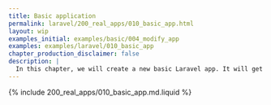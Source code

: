 ```yaml
---
title: Basic application
permalink: laravel/200_real_apps/010_basic_app.html
layout: wip
examples_initial: examples/basic/004_modify_app
examples: examples/laravel/010_basic_app
chapter_production_disclaimer: false
description: |
  In this chapter, we will create a new basic Laravel app. It will get some new functionality with each new chapter, eventually resembling the real-life app that incorporates the best practices for organizing applications and CI/CD with werf.
---
```


{% include 200_real_apps/010_basic_app.md.liquid %}
